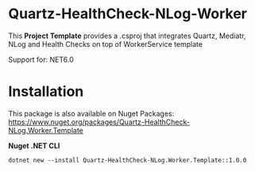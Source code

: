 # Quartz-HealthCheck-NLog-Worker
This **Project Template** provides a .csproj that integrates Quartz, Mediatr, NLog and Health Checks on top of WorkerService template

Support for:
NET6.0

# Installation
This package is also available on Nuget Packages: https://www.nuget.org/packages/Quartz-HealthCheck-NLog.Worker.Template

**Nuget .NET CLI**
```
dotnet new --install Quartz-HealthCheck-NLog.Worker.Template::1.0.0
```
